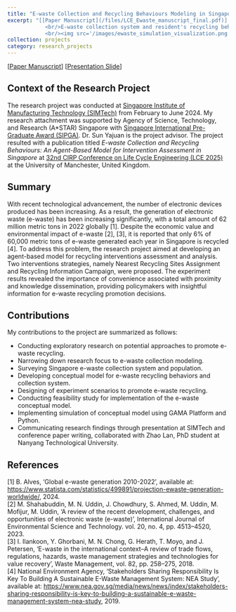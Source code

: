 ```yaml
---
title: "E-waste Collection and Recycling Behaviours Modeling in Singapore"
excerpt: "[[Paper Manuscript](/files/LCE_Ewaste_manuscript_final.pdf)] [[Presentation Slide](/files/Ewaste_Modeling_Presentation.pdf)]
            <br/>E-waste collection system and resident's recycling behaviours modeling for intervention assessment to promote recycling in Singapore. 
            <br/><img src='/images/ewaste_simulation_visualization.png' width='400' style='height:auto;'>"
collection: projects
category: research_projects
---
```

[[Paper Manuscript](/files/LCE_Ewaste_manuscript_final.pdf)] [[Presentation Slide](/files/Ewaste_Modeling_Presentation.pdf)]

## Context of the Research Project
The research project was conducted at [Singapore Institute of Manufacturing Technology (SIMTech)](https://www.a-star.edu.sg/simtech) from February to June 2024. My research attachment was supported by Agency of Science, Technology, and Research (A\*STAR) Singapore with [Singapore International Pre-Graduate Award (SIPGA)](https://www.a-star.edu.sg/Scholarships/for-undergraduate-studies/singapore-international-pre-graduate-award-sipga). Dr. Sun Yajuan is the project advisor. The project resulted with a publication titled *E-waste Collection and Recycling Behaviours: An Agent-Based Model for Intervention Assessment in Singapore* at [32nd CIRP Conference on Life Cycle Engineering (LCE 2025)](https://registrations.hg3conferences.co.uk/hg3/frontend/reg/thome.csp?pageID=114765&ef_sel_menu=2241&eventID=291) at the University of Manchester, United Kingdom. 

## Summary
With recent technological advancement, the number of electronic devices produced has been increasing. As a result, the generation of electronic waste (e-waste) has been increasing significantly, with a total amount of 62 million metric tons in 2022 globally [1]. Despite the economic value and environmental impact of e-waste [2], [3], it is reported that only 6% of 60,000 metric tons of e-waste generated each year in Singapore is recycled [4]. To address this problem, the research project aimed at developing an agent-based model for recycling interventions assessment and analysis. Two interventions strategies, namely Nearest Recycling Sites Assignment and Recycling Information Campaign, were proposed. The experiment results revealed the importance of convenience associated with proximity and knowledge dissemination, providing policymakers with insightful information for e-waste recycling promotion decisions.

## Contributions
My contributions to the project are summarized as follows:
- Conducting exploratory research on potential approaches to promote e-waste recycling.  
- Narrowing down research focus to e-waste collection modeling.
- Surveying Singapore e-waste collection system and population.
- Developing conceptual model for e-waste recycling behaviors and collection system.
- Designing of experiment scenarios to promote e-waste recycling.
- Conducting feasibility study for implementation of the e-waste conceptual model. 
- Implementing simulation of conceptual model using GAMA Platform and Python.
- Communicating research findings through presentation at SIMTech and conference paper writing, collaborated with Zhao Lan, PhD student at Nanyang Technological University.

## References
[1] B. Alves, ‘Global e-waste generation 2010-2022’, available at: https://www.statista.com/statistics/499891/projection-ewaste-generation-worldwide/, 2024.  
[2] M. Shahabuddin, M. N. Uddin, J. Chowdhury, S. Ahmed, M. Uddin, M. Mofijur, M. Uddin, ‘A review of the recent development, challenges, and opportunities of electronic waste (e-waste)’,  International Journal of Environmental Science and Technology. vol. 20, no. 4, pp. 4513–4520, 2023.  
[3] I. Ilankoon, Y. Ghorbani, M. N. Chong, G. Herath, T. Moyo, and J. Petersen, ‘E-waste in the international context–A review of trade flows, regulations, hazards, waste management strategies and technologies for value recovery’, Waste Management, vol. 82, pp. 258–275, 2018.  
[4] National Environment Agency, ‘Stakeholders Sharing Responsibility Is Key To Building A Sustainable E-Waste Management System: NEA Study’, available at: https://www.nea.gov.sg/media/news/news/index/stakeholders-sharing-responsibility-is-key-to-building-a-sustainable-e-waste-management-system-nea-study, 2019.  


